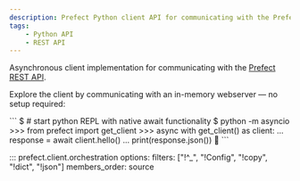 ```yaml
---
description: Prefect Python client API for communicating with the Prefect REST API.
tags:
    - Python API
    - REST API
---
```


Asynchronous client implementation for communicating with the [Prefect REST API](/2.13.8/api-ref/rest-api/).

Explore the client by communicating with an in-memory webserver &mdash; no setup required:

<div class="terminal">
```
$ # start python REPL with native await functionality
$ python -m asyncio
>>> from prefect import get_client
>>> async with get_client() as client:
...     response = await client.hello()
...     print(response.json())
👋
```
</div>

::: prefect.client.orchestration
    options:
      filters: ["!^_", "!Config", "!copy", "!dict", "!json"]
      members_order: source
